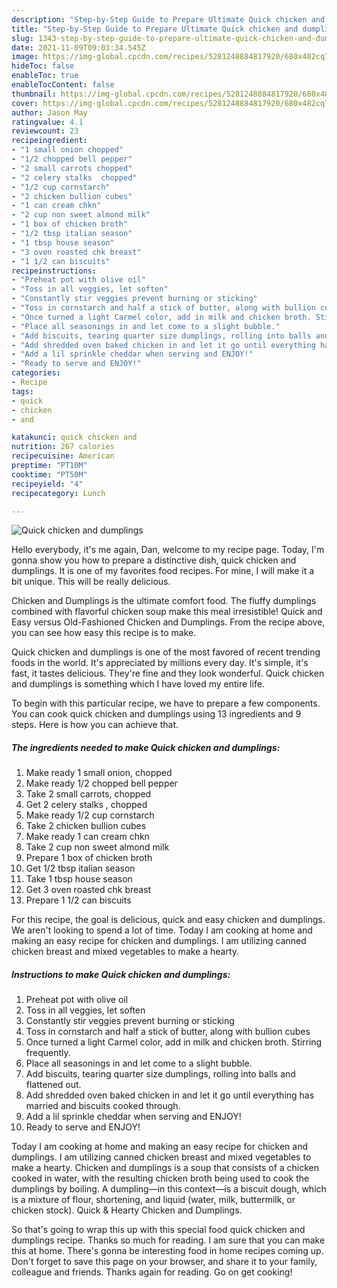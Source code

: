 ```yaml
---
description: "Step-by-Step Guide to Prepare Ultimate Quick chicken and dumplings"
title: "Step-by-Step Guide to Prepare Ultimate Quick chicken and dumplings"
slug: 1343-step-by-step-guide-to-prepare-ultimate-quick-chicken-and-dumplings
date: 2021-11-09T09:03:34.545Z
image: https://img-global.cpcdn.com/recipes/5281248884817920/680x482cq70/quick-chicken-and-dumplings-recipe-main-photo.jpg
hideToc: false
enableToc: true
enableTocContent: false
thumbnail: https://img-global.cpcdn.com/recipes/5281248884817920/680x482cq70/quick-chicken-and-dumplings-recipe-main-photo.jpg
cover: https://img-global.cpcdn.com/recipes/5281248884817920/680x482cq70/quick-chicken-and-dumplings-recipe-main-photo.jpg
author: Jason May
ratingvalue: 4.1
reviewcount: 23
recipeingredient:
- "1 small onion chopped"
- "1/2 chopped bell pepper"
- "2 small carrots chopped"
- "2 celery stalks  chopped"
- "1/2 cup cornstarch"
- "2 chicken bullion cubes"
- "1 can cream chkn"
- "2 cup non sweet almond milk"
- "1 box of chicken broth"
- "1/2 tbsp italian season"
- "1 tbsp house season"
- "3 oven roasted chk breast"
- "1 1/2 can biscuits"
recipeinstructions:
- "Preheat pot with olive oil"
- "Toss in all veggies, let soften"
- "Constantly stir veggies prevent burning or sticking"
- "Toss in cornstarch and half a stick of butter, along with bullion cubes"
- "Once turned a light Carmel color, add in milk and chicken broth. Stirring frequently."
- "Place all seasonings in and let come to a slight bubble."
- "Add biscuits, tearing quarter size dumplings, rolling into balls and flattened out."
- "Add shredded oven baked chicken in and let it go until everything has married and biscuits cooked through."
- "Add a lil sprinkle cheddar when serving and ENJOY!"
- "Ready to serve and ENJOY!"
categories:
- Recipe
tags:
- quick
- chicken
- and

katakunci: quick chicken and 
nutrition: 267 calories
recipecuisine: American
preptime: "PT10M"
cooktime: "PT50M"
recipeyield: "4"
recipecategory: Lunch

---
```



![Quick chicken and dumplings](https://img-global.cpcdn.com/recipes/5281248884817920/680x482cq70/quick-chicken-and-dumplings-recipe-main-photo.jpg)

Hello everybody, it's me again, Dan, welcome to my recipe page. Today, I'm gonna show you how to prepare a distinctive dish, quick chicken and dumplings. It is one of my favorites food recipes. For mine, I will make it a bit unique. This will be really delicious.

Chicken and Dumplings is the ultimate comfort food. The fluffy dumplings combined with flavorful chicken soup make this meal irresistible! Quick and Easy versus Old-Fashioned Chicken and Dumplings. From the recipe above, you can see how easy this recipe is to make.

Quick chicken and dumplings is one of the most favored of recent trending foods in the world. It's appreciated by millions every day. It's simple, it's fast, it tastes delicious. They're fine and they look wonderful. Quick chicken and dumplings is something which I have loved my entire life.


To begin with this particular recipe, we have to prepare a few components. You can cook quick chicken and dumplings using 13 ingredients and 9 steps. Here is how you can achieve that.

<!--inarticleads1-->

##### The ingredients needed to make Quick chicken and dumplings:

1. Make ready 1 small onion, chopped
1. Make ready 1/2 chopped bell pepper
1. Take 2 small carrots, chopped
1. Get 2 celery stalks , chopped
1. Make ready 1/2 cup cornstarch
1. Take 2 chicken bullion cubes
1. Make ready 1 can cream chkn
1. Take 2 cup non sweet almond milk
1. Prepare 1 box of chicken broth
1. Get 1/2 tbsp italian season
1. Take 1 tbsp house season
1. Get 3 oven roasted chk breast
1. Prepare 1 1/2 can biscuits


For this recipe, the goal is delicious, quick and easy chicken and dumplings. We aren&#39;t looking to spend a lot of time. Today I am cooking at home and making an easy recipe for chicken and dumplings. I am utilizing canned chicken breast and mixed vegetables to make a hearty. 

<!--inarticleads2-->

##### Instructions to make Quick chicken and dumplings:

1. Preheat pot with olive oil
1. Toss in all veggies, let soften
1. Constantly stir veggies prevent burning or sticking
1. Toss in cornstarch and half a stick of butter, along with bullion cubes
1. Once turned a light Carmel color, add in milk and chicken broth. Stirring frequently.
1. Place all seasonings in and let come to a slight bubble.
1. Add biscuits, tearing quarter size dumplings, rolling into balls and flattened out.
1. Add shredded oven baked chicken in and let it go until everything has married and biscuits cooked through.
1. Add a lil sprinkle cheddar when serving and ENJOY!
1. Ready to serve and ENJOY!

Today I am cooking at home and making an easy recipe for chicken and dumplings. I am utilizing canned chicken breast and mixed vegetables to make a hearty. Chicken and dumplings is a soup that consists of a chicken cooked in water, with the resulting chicken broth being used to cook the dumplings by boiling. A dumpling—in this context—is a biscuit dough, which is a mixture of flour, shortening, and liquid (water, milk, buttermilk, or chicken stock). Quick & Hearty Chicken and Dumplings. 

So that's going to wrap this up with this special food quick chicken and dumplings recipe. Thanks so much for reading. I am sure that you can make this at home. There's gonna be interesting food in home recipes coming up. Don't forget to save this page on your browser, and share it to your family, colleague and friends. Thanks again for reading. Go on get cooking!
